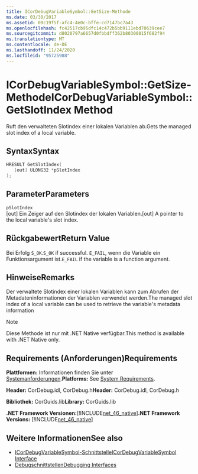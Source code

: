 ```yaml
---
title: ICorDebugVariableSymbol::GetSize-Methode
ms.date: 03/30/2017
ms.assetid: 09c19f5f-afc4-4e0c-bffe-cd7147bc7a43
ms.openlocfilehash: fc42517cb95dfc14c472b5bb9111ebd70639cee7
ms.sourcegitcommit: d8020797a6657d0fbbdff362b80300815f682f94
ms.translationtype: MT
ms.contentlocale: de-DE
ms.lasthandoff: 11/24/2020
ms.locfileid: "95725988"
---
```

# <a name="icordebugvariablesymbolgetslotindex-method"></a><span data-ttu-id="d15ee-102">ICorDebugVariableSymbol::GetSize-Methode</span><span class="sxs-lookup"><span data-stu-id="d15ee-102">ICorDebugVariableSymbol::GetSlotIndex Method</span></span>

<span data-ttu-id="d15ee-103">Ruft den verwalteten Slotindex einer lokalen Variablen ab.</span><span class="sxs-lookup"><span data-stu-id="d15ee-103">Gets the managed slot index of a local variable.</span></span>  
  
## <a name="syntax"></a><span data-ttu-id="d15ee-104">Syntax</span><span class="sxs-lookup"><span data-stu-id="d15ee-104">Syntax</span></span>  
  
```cpp  
HRESULT GetSlotIndex(  
   [out] ULONG32 *pSlotIndex  
);  
```  
  
## <a name="parameters"></a><span data-ttu-id="d15ee-105">Parameter</span><span class="sxs-lookup"><span data-stu-id="d15ee-105">Parameters</span></span>  

 `pSlotIndex`  
 <span data-ttu-id="d15ee-106">[out] Ein Zeiger auf den Slotindex der lokalen Variablen.</span><span class="sxs-lookup"><span data-stu-id="d15ee-106">[out] A pointer to the local variable's slot index.</span></span>  
  
## <a name="return-value"></a><span data-ttu-id="d15ee-107">Rückgabewert</span><span class="sxs-lookup"><span data-stu-id="d15ee-107">Return Value</span></span>  

 <span data-ttu-id="d15ee-108">Bei Erfolg `S_OK`.</span><span class="sxs-lookup"><span data-stu-id="d15ee-108">`S_OK` if successful.</span></span> <span data-ttu-id="d15ee-109">`E_FAIL`, wenn die Variable ein Funktionsargument ist.</span><span class="sxs-lookup"><span data-stu-id="d15ee-109">`E_FAIL` if the variable is a function argument.</span></span>  
  
## <a name="remarks"></a><span data-ttu-id="d15ee-110">Hinweise</span><span class="sxs-lookup"><span data-stu-id="d15ee-110">Remarks</span></span>  

 <span data-ttu-id="d15ee-111">Der verwaltete Slotindex einer lokalen Variablen kann zum Abrufen der Metadateninformationen der Variablen verwendet werden.</span><span class="sxs-lookup"><span data-stu-id="d15ee-111">The managed slot index of a local variable can be used to retrieve the variable's metadata information</span></span>  
  
> [!NOTE]
> <span data-ttu-id="d15ee-112">Diese Methode ist nur mit .NET Native verfügbar.</span><span class="sxs-lookup"><span data-stu-id="d15ee-112">This method is available with .NET Native only.</span></span>  
  
## <a name="requirements"></a><span data-ttu-id="d15ee-113">Requirements (Anforderungen)</span><span class="sxs-lookup"><span data-stu-id="d15ee-113">Requirements</span></span>  

 <span data-ttu-id="d15ee-114">**Plattformen:** Informationen finden Sie unter [Systemanforderungen](../../get-started/system-requirements.md).</span><span class="sxs-lookup"><span data-stu-id="d15ee-114">**Platforms:** See [System Requirements](../../get-started/system-requirements.md).</span></span>  
  
 <span data-ttu-id="d15ee-115">**Header:** CorDebug.idl, CorDebug.h</span><span class="sxs-lookup"><span data-stu-id="d15ee-115">**Header:** CorDebug.idl, CorDebug.h</span></span>  
  
 <span data-ttu-id="d15ee-116">**Bibliothek:** CorGuids.lib</span><span class="sxs-lookup"><span data-stu-id="d15ee-116">**Library:** CorGuids.lib</span></span>  
  
 <span data-ttu-id="d15ee-117">**.NET Framework Versionen:**[!INCLUDE[net_46_native](../../../../includes/net-46-native-md.md)]</span><span class="sxs-lookup"><span data-stu-id="d15ee-117">**.NET Framework Versions:** [!INCLUDE[net_46_native](../../../../includes/net-46-native-md.md)]</span></span>  
  
## <a name="see-also"></a><span data-ttu-id="d15ee-118">Weitere Informationen</span><span class="sxs-lookup"><span data-stu-id="d15ee-118">See also</span></span>

- [<span data-ttu-id="d15ee-119">ICorDebugVariableSymbol-Schnittstelle</span><span class="sxs-lookup"><span data-stu-id="d15ee-119">ICorDebugVariableSymbol Interface</span></span>](icordebugvariablesymbol-interface.md)
- [<span data-ttu-id="d15ee-120">Debugschnittstellen</span><span class="sxs-lookup"><span data-stu-id="d15ee-120">Debugging Interfaces</span></span>](debugging-interfaces.md)
